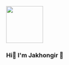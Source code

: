  <img src="https://giphy.com/gifs/animation-work-job-pOZhmE42D1WrCWATLK" width='100px'> 
<h3>Hi👋 I'm Jakhongir 😬</h3>
